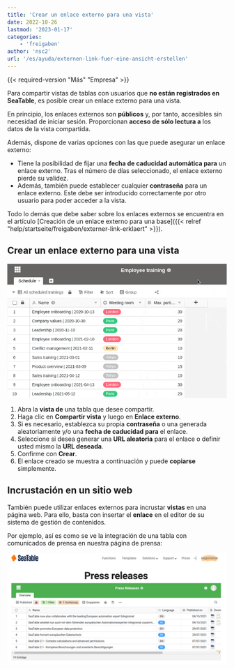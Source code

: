 ```yaml
---
title: 'Crear un enlace externo para una vista'
date: 2022-10-26
lastmod: '2023-01-17'
categories:
    - 'freigaben'
author: 'nsc2'
url: '/es/ayuda/externen-link-fuer-eine-ansicht-erstellen'
---
```


{{< required-version "Más" "Empresa" >}}

Para compartir vistas de tablas con usuarios que **no están registrados en SeaTable**, es posible crear un enlace externo para una vista.

En principio, los enlaces externos son **públicos** y, por tanto, accesibles sin necesidad de iniciar sesión. Proporcionan **acceso de sólo lectura a** los datos de la vista compartida.

Además, dispone de varias opciones con las que puede asegurar un enlace externo:

- Tiene la posibilidad de fijar una **fecha de caducidad automática para** un enlace externo. Tras el número de días seleccionado, el enlace externo pierde su validez.
- Además, también puede establecer cualquier **contraseña** para un enlace externo. Este debe ser introducido correctamente por otro usuario para poder acceder a la vista.

Todo lo demás que debe saber sobre los enlaces externos se encuentra en el artículo [Creación de un enlace externo para una base]({{< relref "help/startseite/freigaben/externer-link-erklaert" >}}).

## Crear un enlace externo para una vista

![Crear un enlace externo para una vista en SeaTable](images/create-an-external-link-for-a-view-2.gif)

1. Abra la **vista de** una tabla que desee compartir.
2. Haga clic en **Compartir vista** y luego en **Enlace externo**.
3. Si es necesario, establezca su propia **contraseña** o una generada aleatoriamente y/o una **fecha de caducidad para** el enlace.
4. Seleccione si desea generar una **URL aleatoria** para el enlace o definir usted mismo la **URL deseada**.
5. Confirme con **Crear**.
6. El enlace creado se muestra a continuación y puede **copiarse** simplemente.

## Incrustación en un sitio web

También puede utilizar enlaces externos para incrustar **vistas** en una página web. Para ello, basta con insertar el **enlace** en el editor de su sistema de gestión de contenidos.

Por ejemplo, así es como se ve la integración de una tabla con comunicados de prensa en nuestra página de prensa:

![Incorporación de vistas externas en un sitio web.](images/image-1666823263581.png)
